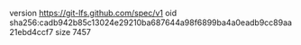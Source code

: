 version https://git-lfs.github.com/spec/v1
oid sha256:cadb942b85c13024e29210ba687644a98f6899ba4a0eadb9cc89aa21ebd4ccf7
size 7457
